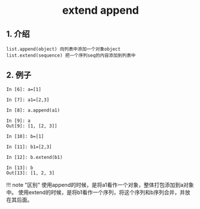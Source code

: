 <center><h1>extend append</h1></center>


## 1. 介绍

```
list.append(object) 向列表中添加一个对象object
list.extend(sequence) 把一个序列seq的内容添加到列表中
```

## 2. 例子

```
In [6]: a=[1]

In [7]: a1=[2,3]

In [8]: a.append(a1)

In [9]: a
Out[9]: [1, [2, 3]]

In [10]: b=[1]

In [11]: b1=[2,3]

In [12]: b.extend(b1)

In [13]: b
Out[13]: [1, 2, 3]

```


!!! note "区别"
    使用append的时候，是将a1看作一个对象，整体打包添加到a对象中。
    使用extend的时候，是将b1看作一个序列，将这个序列和b序列合并，并放在其后面。

